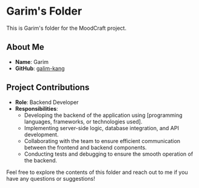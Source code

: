 # Garim's Folder

This is Garim's folder for the MoodCraft project.

## About Me

- **Name**: Garim
- **GitHub**: [galim-kang](https://github.com/galim-kang)

## Project Contributions

- **Role**: Backend Developer
- **Responsibilities**:
  - Developing the backend of the application using [programming languages, frameworks, or technologies used].
  - Implementing server-side logic, database integration, and API development.
  - Collaborating with the team to ensure efficient communication between the frontend and backend components.
  - Conducting tests and debugging to ensure the smooth operation of the backend.

Feel free to explore the contents of this folder and reach out to me if you have any questions or suggestions!
